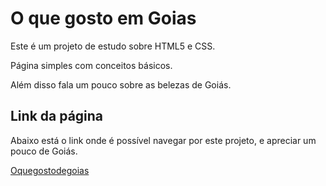 # O que gosto em Goias

Este é um projeto de estudo sobre HTML5 e CSS.

Página simples com conceitos básicos.

Além disso fala um pouco sobre as belezas de Goiás.

## Link da página
Abaixo está o link onde é possível navegar por este projeto, e apreciar um pouco de Goiás.

[Oquegostodegoias](http://oquegostodegoias.surge.sh)
